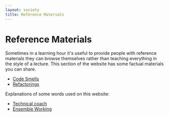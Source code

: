 ```yaml
---
layout: society
title: Reference Materials
---
```


# Reference Materials

Sometimes in a learning hour it's useful to provide people with reference materials they can browse themselves rather than teaching everything in the style of a lecture. This section of the website has some factual materials you can share.

* [Code Smells](code_smells/index.html)
* [Refactorings](refactorings/index.html)

Explanations of some words used on this website:

* [Technical coach](technical_coach_definition.html)
* [Ensemble Working](ensemble_definition.html)


